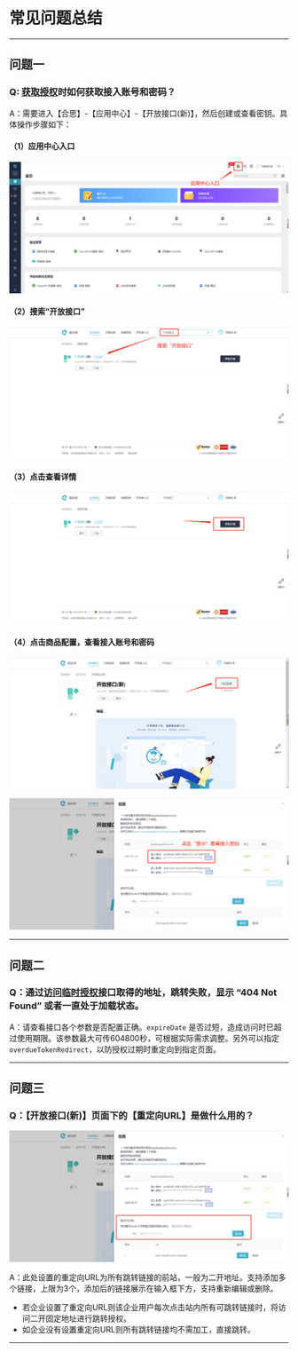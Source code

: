 # 常见问题总结

---
## 问题一
### Q: [获取授权](/docs/open-api/getting-started/auth)时如何获取接入账号和密码？

A：需要进入【合思】-【应用中心】-【开放接口(新)】，然后创建或查看密钥。具体操作步骤如下：<br/>

#### （1）应用中心入口

![如何获取验证码](images/getAccessTokenNew1.png)

#### （2）搜索“开放接口”

![如何获取验证码](images/getAccessTokenNew2.png)

#### （3）点击查看详情

![如何获取验证码](images/getAccessTokenNew3.png)

#### （4）点击商品配置，查看接入账号和密码

![如何获取验证码](images/getAccessTokenNew4.png)

![如何获取验证码](images/getAccessTokenNew5.png)

---

## 问题二

### Q：通过[访问临时授权](/docs/open-api/getting-started/temp-auth)接口取得的地址，跳转失败，显示 “404 Not Found” 或者一直处于加载状态。

A：请查看接口各个参数是否配置正确。`expireDate` 是否过短，造成访问时已超过使用期限。该参数最大可传604800秒，可根据实际需求调整。另外可以指定 `overdueTokenRedirect`，以防授权过期时重定向到指定页面。

---

## 问题三

### Q：【开放接口(新)】页面下的【重定向URL】是做什么用的？

![重定向URL](images/redirectURL.png)

A：此处设置的重定向URL为所有跳转链接的前站，一般为二开地址。支持添加多个链接，上限为3个，添加后的链接展示在输入框下方，支持重新编辑或删除。<br/>
- 若企业设置了重定向URL则该企业用户每次点击站内所有可跳转链接时，将访问二开固定地址进行跳转授权。
- 如企业没有设置重定向URL则所有跳转链接均不需加工，直接跳转。

---
